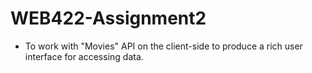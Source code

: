 # WEB422-Assignment2
- To work with "Movies" API on the client-side to produce a rich user interface for accessing data.

